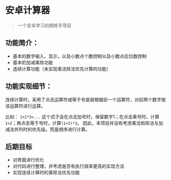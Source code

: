 # 安卓计算器

> 一个安卓学习初期练手项目

## 功能简介：

* 基本的数字输入、显示，以及小数点个数控制以及小数点后位数控制
* 基本的加减乘除功能
* 连续计算功能（未实现乘法除法优先计算的功能）

## 功能实现细节：

连续计算时，采用了点击运算符或等于号是就根据前一个运算符，对前两个数字按该运算符进行运算。

比如：
`1+2*3=...`
这个式子会在点击加号时，保留数字1；在点击乘号时，计算`1+2`；再点击等于号时，计算`(1+2)*3`。
因此，本项目并没有考虑乘法和除法与加减法并列时的优先级。而是顺序进行计算。

## 后期目标

* 对界面进行优化
* 对代码进行整理，并考虑是否有执行效率更高的实现方法
* 实现连续计算时的乘除法优先功能